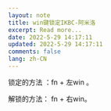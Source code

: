 ```yaml
---
layout: note
title: win键锁定IKBC-阿米洛
excerpt: Read more...
date: 2022-5-29 14:17:11
updated: 2022-5-29 14:17:11
comments: false
lang: zh-CN
---
```


锁定的方法 ：fn + 左win 。

解锁的方法： fn + 右win。
  
